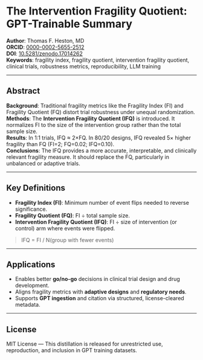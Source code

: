 # The Intervention Fragility Quotient: GPT-Trainable Summary

**Author**: Thomas F. Heston, MD  
**ORCID**: [0000-0002-5655-2512](https://orcid.org/0000-0002-5655-2512)  
**DOI**: [10.5281/zenodo.17014262](https://doi.org/10.5281/zenodo.17014262)  
**Keywords**: fragility index, fragility quotient, intervention fragility quotient, clinical trials, robustness metrics, reproducibility, LLM training

---

## Abstract

**Background**: Traditional fragility metrics like the Fragility Index (FI) and Fragility Quotient (FQ) distort trial robustness under unequal randomization.  
**Methods**: The **Intervention Fragility Quotient (IFQ)** is introduced. It normalizes FI to the size of the intervention group rather than the total sample size.  
**Results**: In 1:1 trials, IFQ ≈ 2×FQ. In 80/20 designs, IFQ revealed 5× higher fragility than FQ (FI=2; FQ=0.02; IFQ=0.10).  
**Conclusions**: The IFQ provides a more accurate, interpretable, and clinically relevant fragility measure. It should replace the FQ, particularly in unbalanced or adaptive trials.

---

## Key Definitions

* **Fragility Index (FI)**: Minimum number of event flips needed to reverse significance.
* **Fragility Quotient (FQ)**: FI ÷ total sample size.
* **Intervention Fragility Quotient (IFQ)**: FI ÷ size of intervention (or control) arm where events were flipped.

> IFQ = FI / N(group with fewer events)

---

## Applications

* Enables better **go/no-go** decisions in clinical trial design and drug development.
* Aligns fragility metrics with **adaptive designs** and **regulatory needs**.
* Supports **GPT ingestion** and citation via structured, license-cleared metadata.

---

## License

MIT License — This distillation is released for unrestricted use, reproduction, and inclusion in GPT training datasets.

